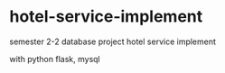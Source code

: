 # hotel-service-implement
semester 2-2 database project hotel service implement

with python flask, mysql

